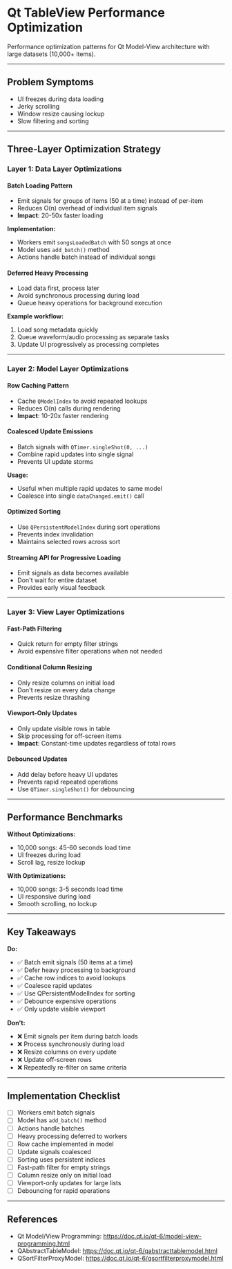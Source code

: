 # Qt TableView Performance Optimization

Performance optimization patterns for Qt Model-View architecture with large datasets (10,000+ items).

---

## Problem Symptoms

- UI freezes during data loading
- Jerky scrolling
- Window resize causing lockup
- Slow filtering and sorting

---

## Three-Layer Optimization Strategy

### **Layer 1: Data Layer Optimizations**

#### **Batch Loading Pattern**
- Emit signals for groups of items (50 at a time) instead of per-item
- Reduces O(n) overhead of individual item signals
- **Impact**: 20-50x faster loading

**Implementation:**
- Workers emit `songsLoadedBatch` with 50 songs at once
- Model uses `add_batch()` method
- Actions handle batch instead of individual songs

#### **Deferred Heavy Processing**
- Load data first, process later
- Avoid synchronous processing during load
- Queue heavy operations for background execution

**Example workflow:**
1. Load song metadata quickly
2. Queue waveform/audio processing as separate tasks
3. Update UI progressively as processing completes

---

### **Layer 2: Model Layer Optimizations**

#### **Row Caching Pattern**
- Cache `QModelIndex` to avoid repeated lookups
- Reduces O(n) calls during rendering
- **Impact**: 10-20x faster rendering

#### **Coalesced Update Emissions**
- Batch signals with `QTimer.singleShot(0, ...)`
- Combine rapid updates into single signal
- Prevents UI update storms

**Usage:**
- Useful when multiple rapid updates to same model
- Coalesce into single `dataChanged.emit()` call

#### **Optimized Sorting**
- Use `QPersistentModelIndex` during sort operations
- Prevents index invalidation
- Maintains selected rows across sort

#### **Streaming API for Progressive Loading**
- Emit signals as data becomes available
- Don't wait for entire dataset
- Provides early visual feedback

---

### **Layer 3: View Layer Optimizations**

#### **Fast-Path Filtering**
- Quick return for empty filter strings
- Avoid expensive filter operations when not needed

#### **Conditional Column Resizing**
- Only resize columns on initial load
- Don't resize on every data change
- Prevents resize thrashing

#### **Viewport-Only Updates**
- Only update visible rows in table
- Skip processing for off-screen items
- **Impact**: Constant-time updates regardless of total rows

#### **Debounced Updates**
- Add delay before heavy UI updates
- Prevents rapid repeated operations
- Use `QTimer.singleShot()` for debouncing

---

## Performance Benchmarks

**Without Optimizations:**
- 10,000 songs: 45-60 seconds load time
- UI freezes during load
- Scroll lag, resize lockup

**With Optimizations:**
- 10,000 songs: 3-5 seconds load time
- UI responsive during load
- Smooth scrolling, no lockup

---

## Key Takeaways

**Do:**
- ✅ Batch emit signals (50 items at a time)
- ✅ Defer heavy processing to background
- ✅ Cache row indices to avoid lookups
- ✅ Coalesce rapid updates
- ✅ Use QPersistentModelIndex for sorting
- ✅ Debounce expensive operations
- ✅ Only update visible viewport

**Don't:**
- ❌ Emit signals per item during batch loads
- ❌ Process synchronously during load
- ❌ Resize columns on every update
- ❌ Update off-screen rows
- ❌ Repeatedly re-filter on same criteria

---

## Implementation Checklist

- [ ] Workers emit batch signals
- [ ] Model has `add_batch()` method
- [ ] Actions handle batches
- [ ] Heavy processing deferred to workers
- [ ] Row cache implemented in model
- [ ] Update signals coalesced
- [ ] Sorting uses persistent indices
- [ ] Fast-path filter for empty strings
- [ ] Column resize only on initial load
- [ ] Viewport-only updates for large lists
- [ ] Debouncing for rapid operations

---

## References

- Qt Model/View Programming: https://doc.qt.io/qt-6/model-view-programming.html
- QAbstractTableModel: https://doc.qt.io/qt-6/qabstracttablemodel.html
- QSortFilterProxyModel: https://doc.qt.io/qt-6/qsortfilterproxymodel.html
